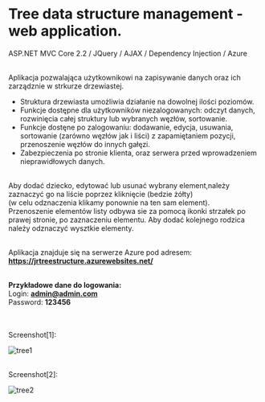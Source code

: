 # Tree data structure management - web application.
ASP.NET MVC Core 2.2 / JQuery / AJAX / Dependency Injection / Azure
<br /><br />

Aplikacja pozwalająca użytkownikowi na zapisywanie danych oraz ich zarządznie w strkurze drzewiastej.

- Struktura drzewiasta umożliwia działanie na dowolnej ilości poziomów.
- Funkcje dostępne dla użytkowników niezalogowanych: odczyt danych, rozwinięcia całej struktury lub wybranych węzłów, sortowanie.
- Funkcje dostęne po zalogowaniu: dodawanie, edycja, usuwania, sortowanie (zarówno węzłów jak i liści) z zapamiętaniem pozycji, 
  przenoszenie węzłów do innych gałęzi.
- Zabezpieczenia po stronie klienta, oraz serwera przed wprowadzeniem nieprawidłowych danych.

<br />
Aby dodać dziecko, edytować lub usunać wybrany element,należy zaznaczyć go na liście poprzez kliknięcie (bedzie żółty)<br />
(w celu odznaczenia klikamy ponownie na ten sam element).<br />
Przenoszenie elementów listy odbywa sie za pomocą ikonki strzałek po prawej stronie, po zaznaczeniu elementu.
Aby dodać kolejnego rodzica należy odznaczyć wysztkie elementy.
<br /><br />

Aplikacja znajduje się na serwerze Azure pod adresem:<br />
<b>https://jrtreestructure.azurewebsites.net/</b>
<br /><br />

<b>Przykładowe dane do logowania:</b><br />
Login:  <b> admin@admin.com </b> <br />
Password:  <b> 123456</b> <br />

<br /><br />
Screenshot[1]: 

![tree1](https://user-images.githubusercontent.com/38703432/62670835-d583e500-b994-11e9-87e4-78df6caed909.png)

<br />
Screenshot[2]: 

![tree2](https://user-images.githubusercontent.com/38703432/62670187-9fddfc80-b992-11e9-9354-8c794f2aad67.png)
